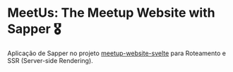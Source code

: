 # MeetUs: The Meetup Website with Sapper 🎖️
 Aplicação de Sapper no projeto [meetup-website-svelte](https://github.com/heltonricardo/meetup-website-svelte) para Roteamento e SSR (Server-side Rendering).
